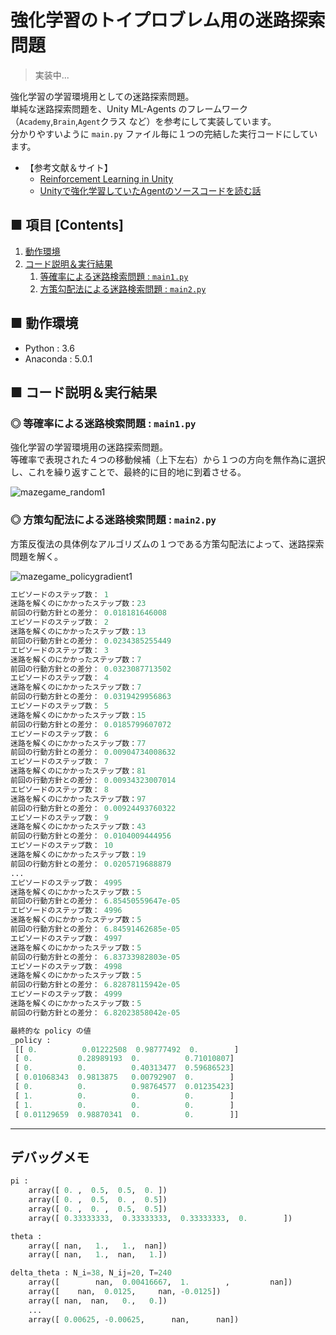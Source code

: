 # 強化学習のトイプロブレム用の迷路探索問題
> 実装中...

強化学習の学習環境用としての迷路探索問題。<br>
単純な迷路探索問題を、Unity ML-Agents のフレームワーク（`Academy`,`Brain`,`Agent`クラス など）を参考にして実装しています。<br>
分かりやすいように `main.py` ファイル毎に１つの完結した実行コードにしています。<br>

- 【参考文献＆サイト】<br>
    - [Reinforcement Learning in Unity](https://github.com/Unity-Technologies/ml-agents/blob/master/docs/Learning-Environment-Design.md)<br>
    - [Unityで強化学習していたAgentのソースコードを読む話](https://ensekitt.hatenablog.com/entry/2017/12/27/123000)<br> 


## ■ 項目 [Contents]
1. [動作環境](#動作環境)
1. [コード説明＆実行結果](#コード説明＆実行結果)
    1. [等確率による迷路検索問題 : `main1.py`](#コード説明＆実行結果１)
    1. [方策勾配法による迷路検索問題 : `main2.py`](#コード説明＆実行結果２)

<!--
1. [使用するライブラリ](#使用するライブラリ)
1. [使用するデータセット](#使用するデータセット)
1. [背景理論](#背景理論)
    1. [背景理論１](#背景理論１)
    1. [](#)
-->

## ■ 動作環境

- Python : 3.6
- Anaconda : 5.0.1


<!--
<a id="使用するライブラリ"></a>

## ■ 使用するライブラリ


<a id="使用するデータセット"></a>

## ■ 使用するデータセット

-->

<a id="コード説明＆実行結果"></a>

## ■ コード説明＆実行結果

<a id="コード説明＆実行結果１"></a>

### ◎ 等確率による迷路検索問題 : `main1.py`
強化学習の学習環境用の迷路探索問題。<br>
等確率で表現された４つの移動候補（上下左右）から１つの方向を無作為に選択し、これを繰り返すことで、最終的に目的地に到着させる。<br>

![mazegame_random1](https://user-images.githubusercontent.com/25688193/49664161-67e58900-fa94-11e8-8df4-262c46446ddb.gif)<br>


<a id="コード説明＆実行結果２"></a>

### ◎ 方策勾配法による迷路検索問題 : `main2.py`
方策反復法の具体例なアルゴリズムの１つである方策勾配法によって、迷路探索問題を解く。<br>

![mazegame_policygradient1](https://user-images.githubusercontent.com/25688193/50348392-f4f00e00-057b-11e9-805a-8ee3a84b26f2.gif)<br>

```python
エピソードのステップ数： 1
迷路を解くのにかかったステップ数：23
前回の行動方針との差分： 0.018181646008
エピソードのステップ数： 2
迷路を解くのにかかったステップ数：13
前回の行動方針との差分： 0.0234385255449
エピソードのステップ数： 3
迷路を解くのにかかったステップ数：7
前回の行動方針との差分： 0.0323087713502
エピソードのステップ数： 4
迷路を解くのにかかったステップ数：7
前回の行動方針との差分： 0.0319429956863
エピソードのステップ数： 5
迷路を解くのにかかったステップ数：15
前回の行動方針との差分： 0.0185799607072
エピソードのステップ数： 6
迷路を解くのにかかったステップ数：77
前回の行動方針との差分： 0.00904734008632
エピソードのステップ数： 7
迷路を解くのにかかったステップ数：81
前回の行動方針との差分： 0.00934323007014
エピソードのステップ数： 8
迷路を解くのにかかったステップ数：97
前回の行動方針との差分： 0.00924493760322
エピソードのステップ数： 9
迷路を解くのにかかったステップ数：43
前回の行動方針との差分： 0.0104009444956
エピソードのステップ数： 10
迷路を解くのにかかったステップ数：19
前回の行動方針との差分： 0.0205719688879
...
エピソードのステップ数： 4995
迷路を解くのにかかったステップ数：5
前回の行動方針との差分： 6.85450559647e-05
エピソードのステップ数： 4996
迷路を解くのにかかったステップ数：5
前回の行動方針との差分： 6.84591462685e-05
エピソードのステップ数： 4997
迷路を解くのにかかったステップ数：5
前回の行動方針との差分： 6.83733982803e-05
エピソードのステップ数： 4998
迷路を解くのにかかったステップ数：5
前回の行動方針との差分： 6.82878115942e-05
エピソードのステップ数： 4999
迷路を解くのにかかったステップ数：5
前回の行動方針との差分： 6.82023858042e-05

最終的な policy の値
_policy : 
 [[ 0.          0.01222508  0.98777492  0.        ]
 [ 0.          0.28989193  0.          0.71010807]
 [ 0.          0.          0.40313477  0.59686523]
 [ 0.01068343  0.9813875   0.00792907  0.        ]
 [ 0.          0.          0.98764577  0.01235423]
 [ 1.          0.          0.          0.        ]
 [ 1.          0.          0.          0.        ]
 [ 0.01129659  0.98870341  0.          0.        ]]
```


---

<!--
<a id="背景理論"></a>

## 背景理論

<a id="背景理論１"></a>

## 背景理論１

-->

## デバッグメモ
```python
pi :
    array([ 0. ,  0.5,  0.5,  0. ])
    array([ 0. ,  0.5,  0. ,  0.5])
    array([ 0. ,  0. ,  0.5,  0.5])
    array([ 0.33333333,  0.33333333,  0.33333333,  0.        ])

theta :
    array([ nan,   1.,   1.,  nan])
    array([ nan,   1.,  nan,   1.])

delta_theta : N_i=38, N_ij=20, T=240
    array([        nan,  0.00416667,  1.        ,         nan])
    array([    nan,  0.0125,     nan, -0.0125])
    array([ nan,  nan,   0.,   0.])
    ...
    array([ 0.00625, -0.00625,      nan,      nan])


```